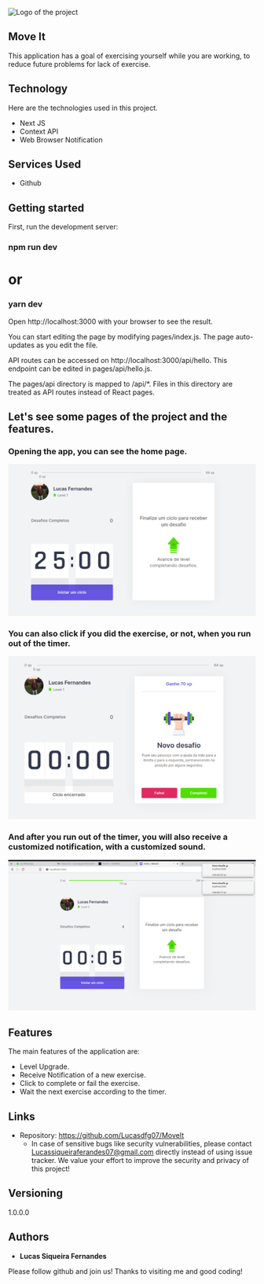 ![Logo of the project](https://github.com/Lucasdfg07/Evernote-clone-web/blob/master/src/assets/images/logo.png)

## Move It
This application has a goal of exercising yourself while you are working, to reduce future problems for lack of exercise.


## Technology 

Here are the technologies used in this project.

* Next JS
* Context API
* Web Browser Notification

## Services Used

* Github

## Getting started

First, run the development server:

### npm run dev
# or
### yarn dev

Open http://localhost:3000 with your browser to see the result.

You can start editing the page by modifying pages/index.js. The page auto-updates as you edit the file.

API routes can be accessed on http://localhost:3000/api/hello. This endpoint can be edited in pages/api/hello.js.

The pages/api directory is mapped to /api/*. Files in this directory are treated as API routes instead of React pages.

## Let's see some pages of the project and the features.

### Opening the app, you can see the home page.
![Home Page](https://github.com/Lucasdfg07/MoveIt/blob/main/public/readme_images/home.png)

### You can also click if you did the exercise, or not, when you run out of the timer.
![Gamefication Page](https://github.com/Lucasdfg07/MoveIt/blob/main/public/readme_images/moveIt_challenge.png)

### And after you run out of the timer, you will also receive a customized notification, with a customized sound.
![Notification](https://github.com/Lucasdfg07/MoveIt/blob/main/public/readme_images/gamefication.png)




## Features

The main features of the application are:
 - Level Upgrade.
 - Receive Notification of a new exercise.
 - Click to complete or fail the exercise.
 - Wait the next exercise according to the timer.


## Links
  - Repository: https://github.com/Lucasdfg07/MoveIt
    - In case of sensitive bugs like security vulnerabilities, please contact
      Lucassiqueiraferandes07@gmail.com directly instead of using issue tracker. We value your effort
      to improve the security and privacy of this project!

  ## Versioning

  1.0.0.0


  ## Authors

  * **Lucas Siqueira Fernandes** 

  Please follow github and join us!
  Thanks to visiting me and good coding!
